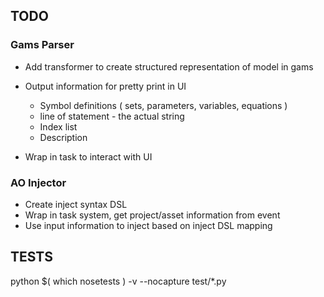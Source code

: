 
## TODO

### Gams Parser

- Add transformer to create structured representation of model in gams
- Output information for pretty print in UI

	- Symbol definitions ( sets, parameters, variables, equations )
	- line of statement - the actual string
	- Index list
	- Description

- Wrap in task to interact with UI

### AO Injector

- Create inject syntax DSL
- Wrap in task system, get project/asset information from event
- Use input information to inject based on inject DSL mapping


## TESTS

python $( which nosetests ) -v --nocapture test/*.py
